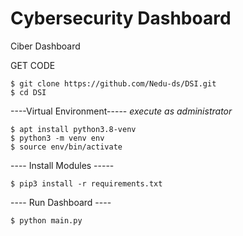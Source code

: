 # Cybersecurity Dashboard
Ciber Dashboard 

GET CODE
```
$ git clone https://github.com/Nedu-ds/DSI.git
$ cd DSI
```

----Virtual Environment-----
*execute as administrator*

```
$ apt install python3.8-venv
$ python3 -m venv env
$ source env/bin/activate
```

---- Install Modules -----

```
$ pip3 install -r requirements.txt
```

---- Run Dashboard ----

```
$ python main.py 
```

